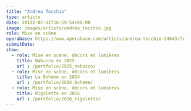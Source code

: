 ```yaml
---
title: "Andrea Tocchio"
type: artists
date: 20122-07-12T16:59:54+06:00
image: images/artists/andrea_tocchio.jpg
role: Mise en scène
operabase: https://www.operabase.com/artists/andrea-tocchio-24643/fr
submitDate: 
show:
  - role: Mise en scène, décors et lumières
    title: Nabucco en 2025
    url : /portfolio/2025_nabucco/
  - role: Mise en scène, décors et lumières
    title: La Bohème en 2024
    url : /portfolio/2024_boheme/
  - role: Mise en scène, décors et lumières
    title: Rigoletto en 2016
    url : /portfolio/2016_rigoletto/
---
```





